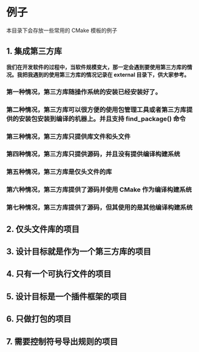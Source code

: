 # 例子
本目录下会存放一些常用的 CMake 模板的例子

## 1. 集成第三方库
**我们在开发软件的过程中，当软件规模变大，那一定会遇到要使用第三方库的情况。我把我遇到的使用第三方库的情况记录在 external 目录下，供大家参考。**

### 第一种情况，第三方库随操作系统的安装已经安装好了。

### 第二种情况，第三方库可以很方便的使用包管理工具或者第三方库提供的安装包安装到编译的机器上。并且支持 find_package() 命令

### 第三种情况，第三方库只提供库文件和头文件

### 第四种情况，第三方库只提供源码，并且没有提供编译构建系统

### 第五种情况，第三方库是仅头文件的库

### 第六种情况，第三方库提供了源码并使用 CMake 作为编译构建系统

### 第七种情况，第三方库提供了源码，但其使用的是其他编译构建系统

## 2. 仅头文件库的项目

## 3. 设计目标就是作为一个第三方库的项目

## 4. 只有一个可执行文件的项目

## 5. 设计目标是一个插件框架的项目

## 6. 只做打包的项目

## 7. 需要控制符号导出规则的项目